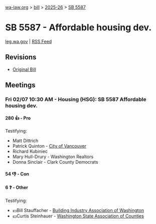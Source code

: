 [wa-law.org](/) > [bill](/bill/) > [2025-26](/bill/2025-26/) > [SB 5587](/bill/2025-26/sb/5587/)

# SB 5587 - Affordable housing dev.
[leg.wa.gov](https://app.leg.wa.gov/billsummary?BillNumber=5587&Year=2025&Initiative=false) | [RSS Feed](./rss.xml)

## Revisions
* [Original Bill](1/)

## Meetings
### Fri 02/07 10:30 AM - Housing (HSG): SB 5587 Affordable housing dev.
#### 280 👍 - Pro
Testifying:
* Matt Dittrich
* Patrick Quinton - [City of Vancouver](/org/city_of_vancouver/)
* Richard Kubiniec
* Mary Hull-Drury - Washington Realtors
* Donna Sinclair - Clark County Democrats

#### 54 👎 - Con

#### 6 ❓ - Other
Testifying:
* 💵Bill Stauffacher - [Building Industry Association of Washington](/org/building_industry_association_of_washington/)
* 💵Curtis Steinhauer - [Washington State Association of Counties](/org/washington_state_association_of_counties/)
